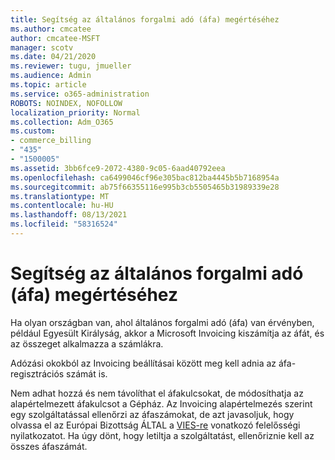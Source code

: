 ```yaml
---
title: Segítség az általános forgalmi adó (áfa) megértéséhez
ms.author: cmcatee
author: cmcatee-MSFT
manager: scotv
ms.date: 04/21/2020
ms.reviewer: tugu, jmueller
ms.audience: Admin
ms.topic: article
ms.service: o365-administration
ROBOTS: NOINDEX, NOFOLLOW
localization_priority: Normal
ms.collection: Adm_O365
ms.custom:
- commerce_billing
- "435"
- "1500005"
ms.assetid: 3bb6fce9-2072-4380-9c05-6aad40792eea
ms.openlocfilehash: ca6499046cf96e305bac812ba4445b5b7168954a
ms.sourcegitcommit: ab75f66355116e995b3cb5505465b31989339e28
ms.translationtype: MT
ms.contentlocale: hu-HU
ms.lasthandoff: 08/13/2021
ms.locfileid: "58316524"
---
```

# <a name="help-understanding-value-added-tax-vat"></a>Segítség az általános forgalmi adó (áfa) megértéséhez

Ha olyan országban van, ahol általános forgalmi adó (áfa) van érvényben, például Egyesült Királyság, akkor a Microsoft Invoicing kiszámítja az áfát, és az összeget alkalmazza a számlákra.
  
Adózási okokból az Invoicing beállításai között meg kell adnia az áfa-regisztrációs számát is.
  
Nem adhat hozzá és nem távolíthat el áfakulcsokat, de módosíthatja az alapértelmezett áfakulcsot a Gépház. Az Invoicing alapértelmezés szerint egy szolgáltatással ellenőrzi az áfaszámokat, de azt javasoljuk, hogy olvassa el az Európai Bizottság ÁLTAL a [VIES-re](https://go.microsoft.com/fwlink/?LinkID=841741) vonatkozó felelősségi nyilatkozatot. Ha úgy dönt, hogy letiltja a szolgáltatást, ellenőriznie kell az összes áfaszámát.